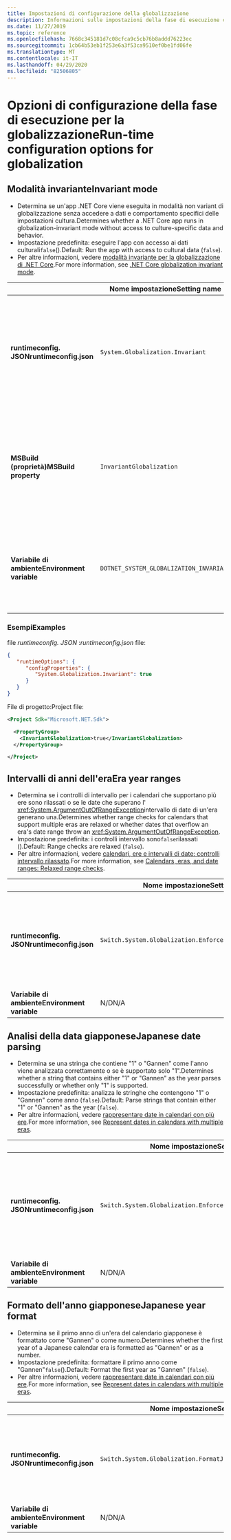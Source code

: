 ```yaml
---
title: Impostazioni di configurazione della globalizzazione
description: Informazioni sulle impostazioni della fase di esecuzione che configurano gli aspetti di globalizzazione di un'app .NET Core, ad esempio il modo in cui analizza le date giapponesi.
ms.date: 11/27/2019
ms.topic: reference
ms.openlocfilehash: 7668c345181d7c08cfca9c5cb76b8addd76223ec
ms.sourcegitcommit: 1cb64b53eb1f253e6a3f53ca9510ef0be1fd06fe
ms.translationtype: MT
ms.contentlocale: it-IT
ms.lasthandoff: 04/29/2020
ms.locfileid: "82506805"
---
```

# <a name="run-time-configuration-options-for-globalization"></a><span data-ttu-id="f1c6a-103">Opzioni di configurazione della fase di esecuzione per la globalizzazione</span><span class="sxs-lookup"><span data-stu-id="f1c6a-103">Run-time configuration options for globalization</span></span>

## <a name="invariant-mode"></a><span data-ttu-id="f1c6a-104">Modalità invariante</span><span class="sxs-lookup"><span data-stu-id="f1c6a-104">Invariant mode</span></span>

- <span data-ttu-id="f1c6a-105">Determina se un'app .NET Core viene eseguita in modalità non variant di globalizzazione senza accedere a dati e comportamento specifici delle impostazioni cultura.</span><span class="sxs-lookup"><span data-stu-id="f1c6a-105">Determines whether a .NET Core app runs in globalization-invariant mode without access to culture-specific data and behavior.</span></span>
- <span data-ttu-id="f1c6a-106">Impostazione predefinita: eseguire l'app con accesso ai dati culturali`false`().</span><span class="sxs-lookup"><span data-stu-id="f1c6a-106">Default: Run the app with access to cultural data (`false`).</span></span>
- <span data-ttu-id="f1c6a-107">Per altre informazioni, vedere [modalità invariante per la globalizzazione di .NET Core](https://github.com/dotnet/runtime/blob/master/docs/design/features/globalization-invariant-mode.md).</span><span class="sxs-lookup"><span data-stu-id="f1c6a-107">For more information, see [.NET Core globalization invariant mode](https://github.com/dotnet/runtime/blob/master/docs/design/features/globalization-invariant-mode.md).</span></span>

| | <span data-ttu-id="f1c6a-108">Nome impostazione</span><span class="sxs-lookup"><span data-stu-id="f1c6a-108">Setting name</span></span> | <span data-ttu-id="f1c6a-109">Valori</span><span class="sxs-lookup"><span data-stu-id="f1c6a-109">Values</span></span> |
| - | - | - |
| <span data-ttu-id="f1c6a-110">**runtimeconfig. JSON**</span><span class="sxs-lookup"><span data-stu-id="f1c6a-110">**runtimeconfig.json**</span></span> | `System.Globalization.Invariant` | <span data-ttu-id="f1c6a-111">`false`-accesso ai dati culturali</span><span class="sxs-lookup"><span data-stu-id="f1c6a-111">`false` - access to cultural data</span></span><br/><span data-ttu-id="f1c6a-112">`true`-esecuzione in modalità invariante</span><span class="sxs-lookup"><span data-stu-id="f1c6a-112">`true` - run in invariant mode</span></span> |
| <span data-ttu-id="f1c6a-113">**MSBuild (proprietà)**</span><span class="sxs-lookup"><span data-stu-id="f1c6a-113">**MSBuild property**</span></span> | `InvariantGlobalization` | <span data-ttu-id="f1c6a-114">`false`-accesso ai dati culturali</span><span class="sxs-lookup"><span data-stu-id="f1c6a-114">`false` - access to cultural data</span></span><br/><span data-ttu-id="f1c6a-115">`true`-esecuzione in modalità invariante</span><span class="sxs-lookup"><span data-stu-id="f1c6a-115">`true` - run in invariant mode</span></span> |
| <span data-ttu-id="f1c6a-116">**Variabile di ambiente**</span><span class="sxs-lookup"><span data-stu-id="f1c6a-116">**Environment variable**</span></span> | `DOTNET_SYSTEM_GLOBALIZATION_INVARIANT` | <span data-ttu-id="f1c6a-117">`0`-accesso ai dati culturali</span><span class="sxs-lookup"><span data-stu-id="f1c6a-117">`0` - access to cultural data</span></span><br/><span data-ttu-id="f1c6a-118">`1`-esecuzione in modalità invariante</span><span class="sxs-lookup"><span data-stu-id="f1c6a-118">`1` - run in invariant mode</span></span> |

### <a name="examples"></a><span data-ttu-id="f1c6a-119">Esempi</span><span class="sxs-lookup"><span data-stu-id="f1c6a-119">Examples</span></span>

<span data-ttu-id="f1c6a-120">file *runtimeconfig. JSON* :</span><span class="sxs-lookup"><span data-stu-id="f1c6a-120">*runtimeconfig.json* file:</span></span>

```json
{
   "runtimeOptions": {
      "configProperties": {
         "System.Globalization.Invariant": true
      }
   }
}
```

<span data-ttu-id="f1c6a-121">File di progetto:</span><span class="sxs-lookup"><span data-stu-id="f1c6a-121">Project file:</span></span>

```xml
<Project Sdk="Microsoft.NET.Sdk">

  <PropertyGroup>
    <InvariantGlobalization>true</InvariantGlobalization>
  </PropertyGroup>

</Project>
```

## <a name="era-year-ranges"></a><span data-ttu-id="f1c6a-122">Intervalli di anni dell'era</span><span class="sxs-lookup"><span data-stu-id="f1c6a-122">Era year ranges</span></span>

- <span data-ttu-id="f1c6a-123">Determina se i controlli di intervallo per i calendari che supportano più ere sono rilassati o se le date che superano l' <xref:System.ArgumentOutOfRangeException>intervallo di date di un'era generano una.</span><span class="sxs-lookup"><span data-stu-id="f1c6a-123">Determines whether range checks for calendars that support multiple eras are relaxed or whether dates that overflow an era's date range throw an <xref:System.ArgumentOutOfRangeException>.</span></span>
- <span data-ttu-id="f1c6a-124">Impostazione predefinita: i controlli intervallo sono`false`rilassati ().</span><span class="sxs-lookup"><span data-stu-id="f1c6a-124">Default: Range checks are relaxed (`false`).</span></span>
- <span data-ttu-id="f1c6a-125">Per altre informazioni, vedere [calendari, ere e intervalli di date: controlli intervallo rilassato](../../standard/datetime/working-with-calendars.md#calendars-eras-and-date-ranges-relaxed-range-checks).</span><span class="sxs-lookup"><span data-stu-id="f1c6a-125">For more information, see [Calendars, eras, and date ranges: Relaxed range checks](../../standard/datetime/working-with-calendars.md#calendars-eras-and-date-ranges-relaxed-range-checks).</span></span>

| | <span data-ttu-id="f1c6a-126">Nome impostazione</span><span class="sxs-lookup"><span data-stu-id="f1c6a-126">Setting name</span></span> | <span data-ttu-id="f1c6a-127">Valori</span><span class="sxs-lookup"><span data-stu-id="f1c6a-127">Values</span></span> |
| - | - | - |
| <span data-ttu-id="f1c6a-128">**runtimeconfig. JSON**</span><span class="sxs-lookup"><span data-stu-id="f1c6a-128">**runtimeconfig.json**</span></span> | `Switch.System.Globalization.EnforceJapaneseEraYearRanges` | <span data-ttu-id="f1c6a-129">`false`-Controlli intervallo rilassato</span><span class="sxs-lookup"><span data-stu-id="f1c6a-129">`false` - relaxed range checks</span></span><br/><span data-ttu-id="f1c6a-130">`true`-gli overflow generano un'eccezione</span><span class="sxs-lookup"><span data-stu-id="f1c6a-130">`true` - overflows cause an exception</span></span> |
| <span data-ttu-id="f1c6a-131">**Variabile di ambiente**</span><span class="sxs-lookup"><span data-stu-id="f1c6a-131">**Environment variable**</span></span> | <span data-ttu-id="f1c6a-132">N/D</span><span class="sxs-lookup"><span data-stu-id="f1c6a-132">N/A</span></span> | <span data-ttu-id="f1c6a-133">N/D</span><span class="sxs-lookup"><span data-stu-id="f1c6a-133">N/A</span></span> |

## <a name="japanese-date-parsing"></a><span data-ttu-id="f1c6a-134">Analisi della data giapponese</span><span class="sxs-lookup"><span data-stu-id="f1c6a-134">Japanese date parsing</span></span>

- <span data-ttu-id="f1c6a-135">Determina se una stringa che contiene "1" o "Gannen" come l'anno viene analizzata correttamente o se è supportato solo "1".</span><span class="sxs-lookup"><span data-stu-id="f1c6a-135">Determines whether a string that contains either "1" or "Gannen" as the year parses successfully or whether only "1" is supported.</span></span>
- <span data-ttu-id="f1c6a-136">Impostazione predefinita: analizza le stringhe che contengono "1" o "Gannen" come anno (`false`).</span><span class="sxs-lookup"><span data-stu-id="f1c6a-136">Default: Parse strings that contain either "1" or "Gannen" as the year (`false`).</span></span>
- <span data-ttu-id="f1c6a-137">Per altre informazioni, vedere [rappresentare date in calendari con più ere](../../standard/datetime/working-with-calendars.md#represent-dates-in-calendars-with-multiple-eras).</span><span class="sxs-lookup"><span data-stu-id="f1c6a-137">For more information, see [Represent dates in calendars with multiple eras](../../standard/datetime/working-with-calendars.md#represent-dates-in-calendars-with-multiple-eras).</span></span>

| | <span data-ttu-id="f1c6a-138">Nome impostazione</span><span class="sxs-lookup"><span data-stu-id="f1c6a-138">Setting name</span></span> | <span data-ttu-id="f1c6a-139">Valori</span><span class="sxs-lookup"><span data-stu-id="f1c6a-139">Values</span></span> |
| - | - | - |
| <span data-ttu-id="f1c6a-140">**runtimeconfig. JSON**</span><span class="sxs-lookup"><span data-stu-id="f1c6a-140">**runtimeconfig.json**</span></span> | `Switch.System.Globalization.EnforceLegacyJapaneseDateParsing` | <span data-ttu-id="f1c6a-141">`false`-"Gannen" o "1" è supportato</span><span class="sxs-lookup"><span data-stu-id="f1c6a-141">`false` - "Gannen" or "1" is supported</span></span><br/><span data-ttu-id="f1c6a-142">`true`-è supportato solo "1"</span><span class="sxs-lookup"><span data-stu-id="f1c6a-142">`true` - only "1" is supported</span></span> |
| <span data-ttu-id="f1c6a-143">**Variabile di ambiente**</span><span class="sxs-lookup"><span data-stu-id="f1c6a-143">**Environment variable**</span></span> | <span data-ttu-id="f1c6a-144">N/D</span><span class="sxs-lookup"><span data-stu-id="f1c6a-144">N/A</span></span> | <span data-ttu-id="f1c6a-145">N/D</span><span class="sxs-lookup"><span data-stu-id="f1c6a-145">N/A</span></span> |

## <a name="japanese-year-format"></a><span data-ttu-id="f1c6a-146">Formato dell'anno giapponese</span><span class="sxs-lookup"><span data-stu-id="f1c6a-146">Japanese year format</span></span>

- <span data-ttu-id="f1c6a-147">Determina se il primo anno di un'era del calendario giapponese è formattato come "Gannen" o come numero.</span><span class="sxs-lookup"><span data-stu-id="f1c6a-147">Determines whether the first year of a Japanese calendar era is formatted as "Gannen" or as a number.</span></span>
- <span data-ttu-id="f1c6a-148">Impostazione predefinita: formattare il primo anno come "Gannen"`false`().</span><span class="sxs-lookup"><span data-stu-id="f1c6a-148">Default: Format the first year as "Gannen" (`false`).</span></span>
- <span data-ttu-id="f1c6a-149">Per altre informazioni, vedere [rappresentare date in calendari con più ere](../../standard/datetime/working-with-calendars.md#represent-dates-in-calendars-with-multiple-eras).</span><span class="sxs-lookup"><span data-stu-id="f1c6a-149">For more information, see [Represent dates in calendars with multiple eras](../../standard/datetime/working-with-calendars.md#represent-dates-in-calendars-with-multiple-eras).</span></span>

| | <span data-ttu-id="f1c6a-150">Nome impostazione</span><span class="sxs-lookup"><span data-stu-id="f1c6a-150">Setting name</span></span> | <span data-ttu-id="f1c6a-151">Valori</span><span class="sxs-lookup"><span data-stu-id="f1c6a-151">Values</span></span> |
| - | - | - |
| <span data-ttu-id="f1c6a-152">**runtimeconfig. JSON**</span><span class="sxs-lookup"><span data-stu-id="f1c6a-152">**runtimeconfig.json**</span></span> | `Switch.System.Globalization.FormatJapaneseFirstYearAsANumber` | <span data-ttu-id="f1c6a-153">`false`-Format come "Gannen"</span><span class="sxs-lookup"><span data-stu-id="f1c6a-153">`false` - format as "Gannen"</span></span><br/><span data-ttu-id="f1c6a-154">`true`-Formatta come numero</span><span class="sxs-lookup"><span data-stu-id="f1c6a-154">`true` - format as number</span></span> |
| <span data-ttu-id="f1c6a-155">**Variabile di ambiente**</span><span class="sxs-lookup"><span data-stu-id="f1c6a-155">**Environment variable**</span></span> | <span data-ttu-id="f1c6a-156">N/D</span><span class="sxs-lookup"><span data-stu-id="f1c6a-156">N/A</span></span> | <span data-ttu-id="f1c6a-157">N/D</span><span class="sxs-lookup"><span data-stu-id="f1c6a-157">N/A</span></span> |
